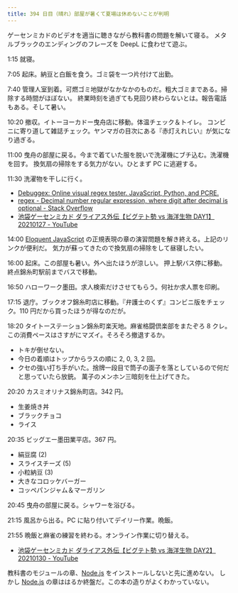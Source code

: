 ```yaml
---
title: 394 日目（晴れ）部屋が暑くて夏場は休めないことが判明
---
```


ゲーセンミカドのビデオを適当に聴きながら教科書の問題を解いて寝る。
メタルブラックのエンディングのフレーズを DeepL に食わせて遊ぶ。

1:15 就寝。

7:05 起床。納豆と白飯を食う。ゴミ袋を一つ片付けて出勤。

7:40 管理人室到着。可燃ゴミ地獄がなかなかのものだ。粗大ゴミまである。掃除する時間がほぼない。
終業時刻を過ぎても見回り終わらないとは。報告電話もある。そして暑い。

10:20 撤収。イトーヨーカドー曳舟店に移動。体温チェック＆トイレ。
コンビニに寄り道して雑誌チェック。ヤンマガの目次にある『赤灯えれじい』が気になり過ぎる。

11:00 曳舟の部屋に戻る。今まで着ていた服を脱いで洗濯機にブチ込む。洗濯機を回す。
換気扇の掃除をする気力がない。ひとまず PC に逃避する。

11:30 洗濯物を干しに行く。

* [Debuggex: Online visual regex tester. JavaScript, Python, and PCRE.](https://debuggex.com/)
* [regex - Decimal number regular expression, where digit after decimal is optional - Stack Overflow](https://stackoverflow.com/questions/12117024/decimal-number-regular-expression-where-digit-after-decimal-is-optional/12117060)
* [池袋ゲーセンミカド ダライアス外伝【ビグテト勢 vs 海洋生物 DAY1】 20210127 - YouTube](https://www.youtube.com/watch?v=vJOnv_J-psE)

14:00 [Eloquent JavaScript][Haverbeke18] の正規表現の章の演習問題を解き終える。上記のリンクが便利だ。
気力が蘇ってきたので換気扇の掃除をして昼寝したい。

16:00 起床。この部屋も暑い。外へ出たほうが涼しい。
押上駅バス停に移動。終点錦糸町駅前までバスで移動。

16:50 ハローワーク墨田。求人検索だけさせてもらう。何社か求人票を印刷。

17:15 退庁。ブックオフ錦糸町店に移動。『弁護士のくず』コンビニ版をチェック。110 円だから買ったほうが得なのだが。

18:20 タイトーステーション錦糸町楽天地。麻雀格闘倶楽部をまたぞろ 8 クレ。
この消費ペースはさすがにマズイ。そろそろ撤退するか。

* トキが倒せない。
* 今日の着順はトップからラスの順に 2, 0, 3, 2 回。
* クセの強い打ち手がいた。捨牌一段目で筒子の面子を落としているので何だと思っていたら放銃。
  萬子のメンホン三暗刻を仕上げてきた。

20:20 カスミオリナス錦糸町店。342 円。

* 生姜焼き丼
* ブラックチョコ
* ライス

20:35 ビッグエー墨田業平店。367 円。

* 絹豆腐 (2)
* スライスチーズ (5)
* 小粒納豆 (3)
* 大きなコロッケバーガー
* コッペパンジャム＆マーガリン

20:45 曳舟の部屋に戻る。シャワーを浴びる。

21:15 風呂から出る。PC に貼り付いてデイリー作業。晩飯。

21:55 晩飯と麻雀の練習を終わる。オンライン作業に切り替える。

* [池袋ゲーセンミカド ダライアス外伝【ビグテト勢 vs 海洋生物 DAY2】 20210130 - YouTube](https://www.youtube.com/watch?v=cdlttN_O3XU)

教科書のモジュールの章、[Node.js] をインストールしないと先に進めない。
しかし [Node.js] の章ははるか終盤だ。この本の造りがよくわかっていない。

[Haverbeke18]: https://eloquentjavascript.net/
[Node.js]: https://nodejs.org/
